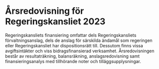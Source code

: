 # Årsredovisning för Regeringskansliet 2023

Regeringskansliets finansiering omfattar dels Regeringskansliets förvaltningsanslag, dels de anslag för särskilda ändamål som regeringen eller Regeringskansliet har dispositionsrätt till. Dessutom finns vissa avgiftsintäkter och viss bidragsfinansierad verksamhet. Årsredovisningen består av resultaträkning, balansräkning, anslagsredovisning samt finansieringsanalys med tillhörande noter och tilläggsupplysningar.
